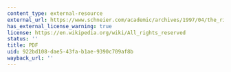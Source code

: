 ```yaml
---
content_type: external-resource
external_url: https://www.schneier.com/academic/archives/1997/04/the_risks_of_key_rec.html
has_external_license_warning: true
license: https://en.wikipedia.org/wiki/All_rights_reserved
status: ''
title: PDF
uid: 922bd108-dae5-43fa-b1ae-9390c709af8b
wayback_url: ''
---
```

